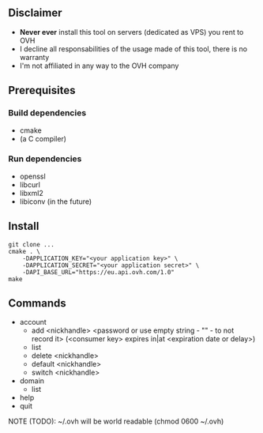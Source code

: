 ## Disclaimer

* **Never ever** install this tool on servers (dedicated as VPS) you rent to OVH
* I decline all responsabilities of the usage made of this tool, there is no warranty
* I'm not affiliated in any way to the OVH company

## Prerequisites

### Build dependencies

* cmake
* (a C compiler)

### Run dependencies

* openssl
* libcurl
* libxml2
* libiconv (in the future)

## Install

```
git clone ...
cmake . \
    -DAPPLICATION_KEY="<your application key>" \
    -DAPPLICATION_SECRET="<your application secret>" \
    -DAPI_BASE_URL="https://eu.api.ovh.com/1.0"
make
```

## Commands

* account
    * add \<nickhandle> \<password or use empty string - "" - to not record it> (\<consumer key> expires in|at \<expiration date or delay>)
    * list
    * delete \<nickhandle>
    * default \<nickhandle>
    * switch \<nickhandle>
* domain
    * list
* help
* quit

NOTE (TODO): ~/.ovh will be world readable (chmod 0600 ~/.ovh)

